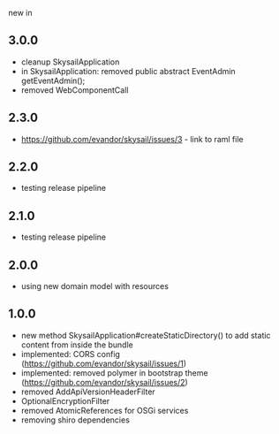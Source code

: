 new in

3.0.0
-----

  * cleanup SkysailApplication
  * in SkysailApplication: removed 	public abstract EventAdmin getEventAdmin();
  * removed WebComponentCall
  
2.3.0
-----

  * https://github.com/evandor/skysail/issues/3 - link to raml file
  
2.2.0
-----

  * testing release pipeline

2.1.0
-----

  * testing release pipeline

2.0.0
------

  * using new domain model with resources
  
1.0.0
------

 * new method SkysailApplication#createStaticDirectory() to add static content from inside the bundle
 * implemented: CORS config (https://github.com/evandor/skysail/issues/1)
 * implemented: removed polymer in bootstrap theme (https://github.com/evandor/skysail/issues/2)
 * removed AddApiVersionHeaderFilter
 * OptionalEncryptionFilter
 * removed AtomicReferences for OSGi services
 * removing shiro dependencies